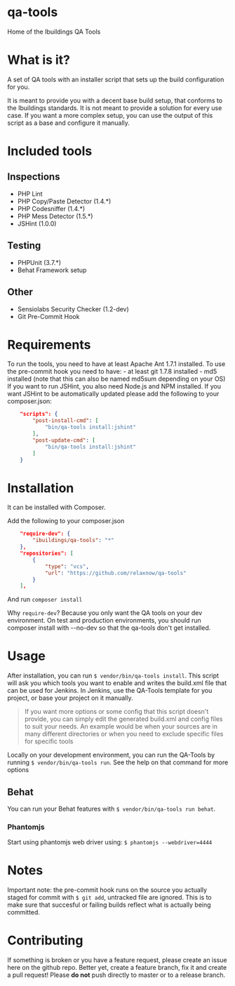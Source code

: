 qa-tools
======

Home of the Ibuildings QA Tools

# What is it?
A set of QA tools with an installer script that sets up the build configuration for you.

It is meant to provide you with a decent base build setup, that conforms to the Ibuildings standards.
It is not meant to provide a solution for every use case. If you want a more complex setup, you can use the
output of this script as a base and configure it manually.

# Included tools
## Inspections
 - PHP Lint
 - PHP Copy/Paste Detector (1.4.*)
 - PHP Codesniffer (1.4.*)
 - PHP Mess Detector (1.5.*)
 - JSHint (1.0.0)

## Testing
 - PHPUnit (3.7.*)
 - Behat Framework setup

## Other
 - Sensiolabs Security Checker (1.2-dev)
 - Git Pre-Commit Hook

# Requirements
To run the tools, you need to have at least Apache Ant 1.7.1 installed.
To use the pre-commit hook you need to have:
    - at least git 1.7.8 installed
    - md5 installed (note that this can also be named md5sum depending on your OS)
If you want to run JSHint, you also need Node.js and NPM installed. If you want JSHint to be automatically updated
please add the following to your composer.json:
```json
    "scripts": {
        "post-install-cmd": [
            "bin/qa-tools install:jshint"
        ],
        "post-update-cmd": [
            "bin/qa-tools install:jshint"
        ]
    }
```

# Installation
It can be installed with Composer.

Add the following to your composer.json
```json
    "require-dev": {
        "ibuildings/qa-tools": "*"
    },
    "repositories": [
        {
            "type": "vcs",
            "url": "https://github.com/relaxnow/qa-tools"
        }
    ],
```

And run `composer install`

Why `require-dev`? Because you only want the QA tools on your dev environment.
On test and production environments, you should run composer install with --no-dev so that the qa-tools don't get installed.

# Usage
After installation, you can run `$ vendor/bin/qa-tools install`. This script will ask you which tools you want to enable and writes the build.xml file that can be used for Jenkins.
In Jenkins, use the QA-Tools template for you project, or base your project on it manually.
> If you want more options or some config that this script doesn't provide, you can simply edit the generated build.xml and config files to suit your needs. An example would be when your sources are in many different directories or when you need to exclude specific files for specific tools

Locally on your development environment, you can run the QA-Tools by running `$ vendor/bin/qa-tools run`. See the help on that command for more options

## Behat
You can run your Behat features with `$ vendor/bin/qa-tools run behat`.

### Phantomjs
Start using phantomjs web driver using: `$ phantomjs --webdriver=4444`

# Notes
Important note: the pre-commit hook runs on the source you actually staged for commit with `$ git add`, untracked file are ignored. This is to make sure that succesful or failing builds reflect what is actually being committed.

# Contributing
If something is broken or you have a feature request, please create an issue here on the github repo. 
Better yet, create a feature branch, fix it and create a pull request! Please **do not** push directly to master or to a release branch.
